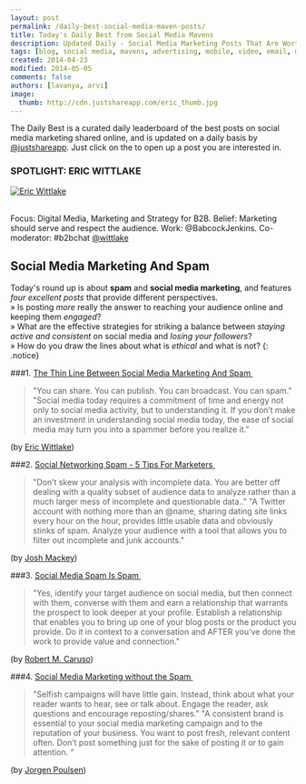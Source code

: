 ```yaml
---
layout: post
permalink: /daily-best-social-media-maven-posts/
title: Today's Daily Best from Social Media Mavens
description: Updated Daily - Social Media Marketing Posts That Are Worth Sharing
tags: [blog, social media, mavens, advertising, mobile, video, email, marketing, brands, work, skills, growth hacking]
created: 2014-04-23
modified: 2014-05-05
comments: false
authors: [lavanya, arvi]
image:
  thumb: http://cdn.justshareapp.com/eric_thumb.jpg
---
```


The Daily Best is a curated daily leaderboard of the best posts on social media marketing shared online, and is updated on a daily basis by [@justshareapp](http://twitter.com/justshareapp). Just click on the <i class="icon-link"></i> to open up a post you are interested in.

<div class="article-author-main border-box">
    <h3>SPOTLIGHT: ERIC WITTLAKE</h3>
    <a href="https://twitter.com/wittlake"><img src="http://cdn.justshareapp.com/eric.jpg" class="bio-photo large" alt="Eric Wittlake"></a>
    <br><br>
<p>Focus: Digital Media, Marketing and Strategy for B2B. Belief: Marketing should serve and respect the audience. Work: @BabcockJenkins. Co-moderator: #b2bchat <a href="https://twitter.com/wittlake">@wittlake</a> </p>
</div>

## Social Media Marketing And Spam

Today's round up is about **spam** and **social media marketing**, and features *four excellent posts* that provide different perspectives. <br>
&raquo; Is posting *more* really the answer to reaching your audience online and keeping them *engaged*? <br>
&raquo; What are the effective strategies for striking a balance between *staying active and consistent* on social media and *losing your followers*? <br>
&raquo; How do you draw the lines about what is *ethical* and what is not?
{: .notice}

###1.  [The Thin Line Between Social Media Marketing And Spam&nbsp;<i class="icon-link"></i>](http://b2bdigital.net/2012/10/09/the-thin-line-between-social-media-marketing-and-spam/)
>"You can share. You can publish. You can broadcast. You can spam."
>"Social media today requires a commitment of time and energy not only to social media activity, but to understanding it. If you don’t make an investment in understanding social media today, the ease of social media may turn you into a spammer before you realize it."

(by [Eric Wittlake](https://twitter.com/wittlake))


###2. [Social Networking Spam - 5 Tips For Marketers&nbsp;<i class="icon-link"></i>](http://www.convinceandconvert.com/guest-posts/social-networking-spam-5-rules-for-marketers/)
>"Don’t skew your analysis with incomplete data. You are better off dealing with a quality subset of audience data to analyze rather than a much larger mess of incomplete and questionable data.."
>"A Twitter account with nothing more than an @name, sharing dating site links every hour on the hour, provides little usable data and obviously stinks of spam. Analyze your audience with a tool that allows you to filter out incomplete and junk accounts."

(by [Josh Mackey](https://twitter.com/joshmackey))


###3. [Social Media Spam Is Spam&nbsp;<i class="icon-link"></i>](http://www.steamfeed.com/social-media-spam-spam/)
>"Yes, identify your target audience on social media, but then connect with them, converse with them and earn a relationship that warrants the prospect to look deeper at your profile. Establish a relationship that enables you to bring up one of your blog posts or the product you provide. Do it in context to a conversation and AFTER you’ve done the work to provide value and connection."

(by [Robert M. Caruso](https://twitter.com/fondalo))


###4. [Social Media Marketing without the Spam&nbsp;<i class="icon-link"></i>](http://thecatalystpartnership.wordpress.com/2012/02/26/social-media-marketing-without-the-spam/)
>"Selfish campaigns will have little gain. Instead, think about what your reader wants to hear, see or talk about. Engage the reader, ask questions and encourage reposting/shares."
>"A consistent brand is essential to your social media marketing campaign and to the reputation of your business. You want to post fresh, relevant content often. Don’t post something just for the sake of posting it or to gain attention. "

(by [Jorgen Poulsen](https://twitter.com/CatalystPart))
